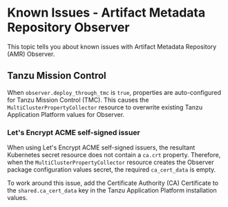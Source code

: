 # Known Issues - Artifact Metadata Repository Observer

This topic tells you about known issues with Artifact Metadata Repository (AMR) Observer.

## <a id='known-issue-tmc'></a> Tanzu Mission Control

When `observer.deploy_through_tmc` is `true`, properties are auto-configured for Tanzu Mission
Control (TMC). This causes the `MultiClusterPropertyCollector` resource to overwrite existing Tanzu
Application Platform values for Observer.

### <a id='ki-tmc-acme-issuer'></a> Let's Encrypt ACME self-signed issuer

When using Let's Encrypt ACME self-signed issuers, the resultant Kubernetes secret resource does not
contain a `ca.crt` property. Therefore, when the `MultiClusterPropertyCollector` resource creates
the Observer package configuration values secret, the required `ca_cert_data` is empty.

To work around this issue, add the Certificate Authority (CA) Certificate to the
`shared.ca_cert_data` key in the Tanzu Application Platform installation values.